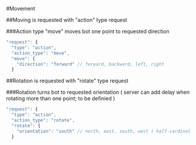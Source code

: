 #Movement

##Moving is requested with "action" type request

###Action type "move" moves bot one point to requested direction

```javascript
"request": {
  "type": "action",
  "action_type": "move",
  "move": {
    "direction": "forward" // forward, backward, left, right
  }
```
  
##Rotation is requested with "rotate" type request

###Rotation turns bot to requested orientation
( server can add delay when rotating more than one point; to be definied )

```javascript
"request": {
  "type": "action",
  "action_type": "rotate",
  "rotate": {
    "orientation": "south" // north, east, south, west ( half-cardinal points supported later )
  }
```
